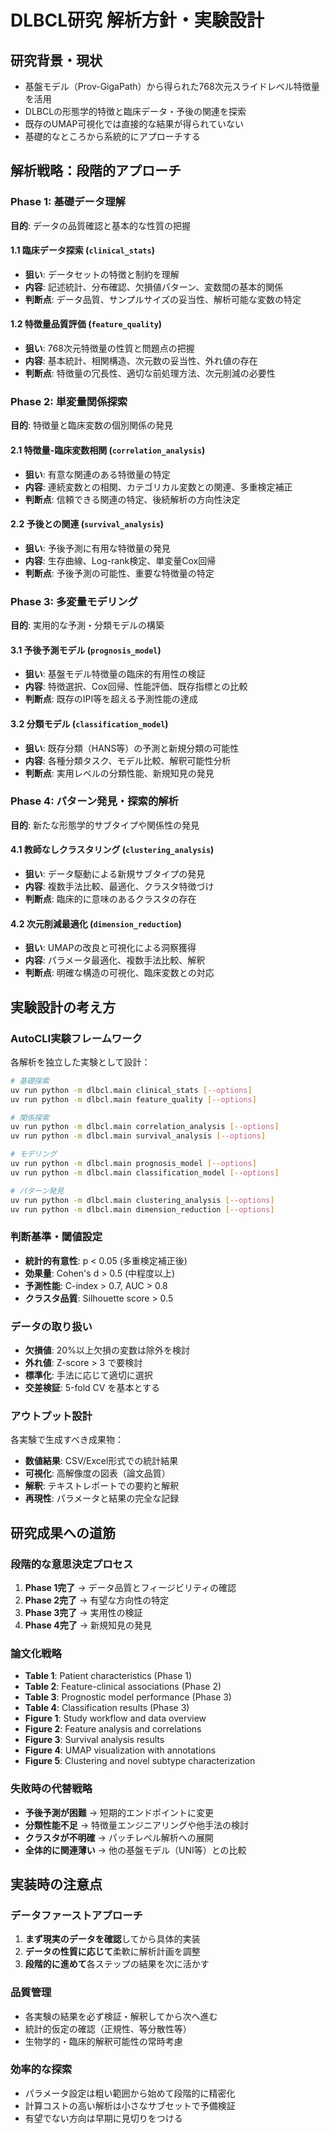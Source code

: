 # DLBCL研究 解析方針・実験設計

## 研究背景・現状
- 基盤モデル（Prov-GigaPath）から得られた768次元スライドレベル特徴量を活用
- DLBCLの形態学的特徴と臨床データ・予後の関連を探索
- 既存のUMAP可視化では直接的な結果が得られていない
- 基礎的なところから系統的にアプローチする

## 解析戦略：段階的アプローチ

### Phase 1: 基礎データ理解
**目的**: データの品質確認と基本的な性質の把握

#### 1.1 臨床データ探索 (`clinical_stats`)
- **狙い**: データセットの特徴と制約を理解
- **内容**: 記述統計、分布確認、欠損値パターン、変数間の基本的関係
- **判断点**: データ品質、サンプルサイズの妥当性、解析可能な変数の特定

#### 1.2 特徴量品質評価 (`feature_quality`) 
- **狙い**: 768次元特徴量の性質と問題点の把握
- **内容**: 基本統計、相関構造、次元数の妥当性、外れ値の存在
- **判断点**: 特徴量の冗長性、適切な前処理方法、次元削減の必要性

### Phase 2: 単変量関係探索
**目的**: 特徴量と臨床変数の個別関係の発見

#### 2.1 特徴量-臨床変数相関 (`correlation_analysis`)
- **狙い**: 有意な関連のある特徴量の特定
- **内容**: 連続変数との相関、カテゴリカル変数との関連、多重検定補正
- **判断点**: 信頼できる関連の特定、後続解析の方向性決定

#### 2.2 予後との関連 (`survival_analysis`)
- **狙い**: 予後予測に有用な特徴量の発見
- **内容**: 生存曲線、Log-rank検定、単変量Cox回帰
- **判断点**: 予後予測の可能性、重要な特徴量の特定

### Phase 3: 多変量モデリング
**目的**: 実用的な予測・分類モデルの構築

#### 3.1 予後予測モデル (`prognosis_model`)
- **狙い**: 基盤モデル特徴量の臨床的有用性の検証
- **内容**: 特徴選択、Cox回帰、性能評価、既存指標との比較
- **判断点**: 既存のIPI等を超える予測性能の達成

#### 3.2 分類モデル (`classification_model`)
- **狙い**: 既存分類（HANS等）の予測と新規分類の可能性
- **内容**: 各種分類タスク、モデル比較、解釈可能性分析
- **判断点**: 実用レベルの分類性能、新規知見の発見

### Phase 4: パターン発見・探索的解析
**目的**: 新たな形態学的サブタイプや関係性の発見

#### 4.1 教師なしクラスタリング (`clustering_analysis`)
- **狙い**: データ駆動による新規サブタイプの発見
- **内容**: 複数手法比較、最適化、クラスタ特徴づけ
- **判断点**: 臨床的に意味のあるクラスタの存在

#### 4.2 次元削減最適化 (`dimension_reduction`)
- **狙い**: UMAPの改良と可視化による洞察獲得
- **内容**: パラメータ最適化、複数手法比較、解釈
- **判断点**: 明確な構造の可視化、臨床変数との対応

## 実験設計の考え方

### AutoCLI実験フレームワーク
各解析を独立した実験として設計：
```bash
# 基礎探索
uv run python -m dlbcl.main clinical_stats [--options]
uv run python -m dlbcl.main feature_quality [--options]

# 関係探索  
uv run python -m dlbcl.main correlation_analysis [--options]
uv run python -m dlbcl.main survival_analysis [--options]

# モデリング
uv run python -m dlbcl.main prognosis_model [--options]
uv run python -m dlbcl.main classification_model [--options]

# パターン発見
uv run python -m dlbcl.main clustering_analysis [--options]
uv run python -m dlbcl.main dimension_reduction [--options]
```

### 判断基準・閾値設定
- **統計的有意性**: p < 0.05 (多重検定補正後)
- **効果量**: Cohen's d > 0.5 (中程度以上)
- **予測性能**: C-index > 0.7, AUC > 0.8
- **クラスタ品質**: Silhouette score > 0.5

### データの取り扱い
- **欠損値**: 20%以上欠損の変数は除外を検討
- **外れ値**: Z-score > 3 で要検討
- **標準化**: 手法に応じて適切に選択
- **交差検証**: 5-fold CV を基本とする

### アウトプット設計
各実験で生成すべき成果物：
- **数値結果**: CSV/Excel形式での統計結果
- **可視化**: 高解像度の図表（論文品質）
- **解釈**: テキストレポートでの要約と解釈
- **再現性**: パラメータと結果の完全な記録

## 研究成果への道筋

### 段階的な意思決定プロセス
1. **Phase 1完了** → データ品質とフィージビリティの確認
2. **Phase 2完了** → 有望な方向性の特定
3. **Phase 3完了** → 実用性の検証
4. **Phase 4完了** → 新規知見の発見

### 論文化戦略
- **Table 1**: Patient characteristics (Phase 1)
- **Table 2**: Feature-clinical associations (Phase 2)  
- **Table 3**: Prognostic model performance (Phase 3)
- **Table 4**: Classification results (Phase 3)
- **Figure 1**: Study workflow and data overview
- **Figure 2**: Feature analysis and correlations
- **Figure 3**: Survival analysis results
- **Figure 4**: UMAP visualization with annotations
- **Figure 5**: Clustering and novel subtype characterization

### 失敗時の代替戦略
- **予後予測が困難** → 短期的エンドポイントに変更
- **分類性能不足** → 特徴量エンジニアリングや他手法の検討
- **クラスタが不明確** → パッチレベル解析への展開
- **全体的に関連薄い** → 他の基盤モデル（UNI等）との比較

## 実装時の注意点

### データファーストアプローチ
1. **まず現実のデータを確認**してから具体的実装
2. **データの性質に応じて**柔軟に解析計画を調整
3. **段階的に進めて**各ステップの結果を次に活かす

### 品質管理
- 各実験の結果を必ず検証・解釈してから次へ進む
- 統計的仮定の確認（正規性、等分散性等）
- 生物学的・臨床的解釈可能性の常時考慮

### 効率的な探索
- パラメータ設定は粗い範囲から始めて段階的に精密化
- 計算コストの高い解析は小さなサブセットで予備検証
- 有望でない方向は早期に見切りをつける 